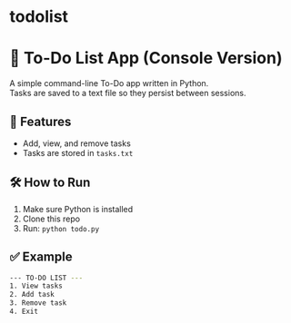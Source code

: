 # todolist
# 📝 To-Do List App (Console Version)

A simple command-line To-Do app written in Python.  
Tasks are saved to a text file so they persist between sessions.

## 🚀 Features
- Add, view, and remove tasks
- Tasks are stored in `tasks.txt`

## 🛠️ How to Run
1. Make sure Python is installed
2. Clone this repo
3. Run: `python todo.py`

## ✅ Example
```bash
--- TO-DO LIST ---
1. View tasks
2. Add task
3. Remove task
4. Exit
